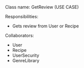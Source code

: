 Class name: GetReview (USE CASE)

Responsibilities:
- Gets review from User or Recipe

Collaborators:
- User
- Recipe
- UserSecurity
- GenreLibrary